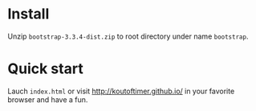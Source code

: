 # Install

Unzip `bootstrap-3.3.4-dist.zip` to root directory under name `bootstrap`.

# Quick start

Lauch `index.html` or visit http://koutoftimer.github.io/ in your favorite browser and have a fun.
